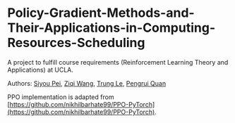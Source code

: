 # Policy-Gradient-Methods-and-Their-Applications-in-Computing-Resources-Scheduling
A project to fulfill course requirements (Reinforcement Learning Theory and Applications) at UCLA.

Authors: [Siyou Pei](mailto:sypei@g.ucla.edu), [Ziqi Wang](mailto:wangzq312@g.ucla.edu), [Trung Le](mailto:trungle93@g.ucla.edu), [Pengrui Quan](mailto:prquan@g.ucla.edu)

PPO implementation is adapted from [https://github.com/nikhilbarhate99/PPO-PyTorch](https://github.com/nikhilbarhate99/PPO-PyTorch).
